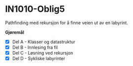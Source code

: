 # IN1010-Oblig5
Pathfinding med rekursjon for å finne veien ut av en labyrint.

**Gjøremål**
- [x] Del A - Klasser og datastruktur
- [x] Del B - Innlesing fra fil
- [x] Del C - Løsning ved rekursjon
- [x] Del D - Sykliske labyrinter
